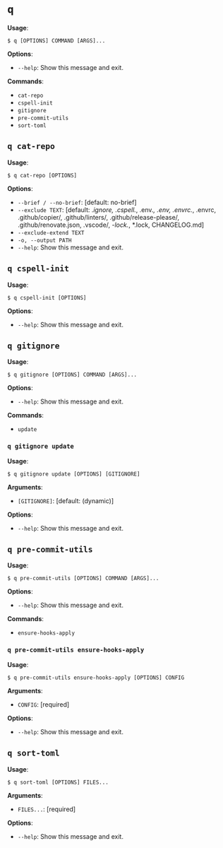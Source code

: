 # `q`

**Usage**:

```console
$ q [OPTIONS] COMMAND [ARGS]...
```

**Options**:

- `--help`: Show this message and exit.

**Commands**:

- `cat-repo`
- `cspell-init`
- `gitignore`
- `pre-commit-utils`
- `sort-toml`

## `q cat-repo`

**Usage**:

```console
$ q cat-repo [OPTIONS]
```

**Options**:

- `--brief / --no-brief`: [default: no-brief]
- `--exclude TEXT`: [default: .*ignore, .cspell.*, .env.*, .env, .envrc.*, .envrc, .github/copier/, .github/linters/, .github/release-please/, .github/renovate.json, .vscode/, *-lock.*, *.lock, CHANGELOG.md]
- `--exclude-extend TEXT`
- `-o, --output PATH`
- `--help`: Show this message and exit.

## `q cspell-init`

**Usage**:

```console
$ q cspell-init [OPTIONS]
```

**Options**:

- `--help`: Show this message and exit.

## `q gitignore`

**Usage**:

```console
$ q gitignore [OPTIONS] COMMAND [ARGS]...
```

**Options**:

- `--help`: Show this message and exit.

**Commands**:

- `update`

### `q gitignore update`

**Usage**:

```console
$ q gitignore update [OPTIONS] [GITIGNORE]
```

**Arguments**:

- `[GITIGNORE]`: [default: (dynamic)]

**Options**:

- `--help`: Show this message and exit.

## `q pre-commit-utils`

**Usage**:

```console
$ q pre-commit-utils [OPTIONS] COMMAND [ARGS]...
```

**Options**:

- `--help`: Show this message and exit.

**Commands**:

- `ensure-hooks-apply`

### `q pre-commit-utils ensure-hooks-apply`

**Usage**:

```console
$ q pre-commit-utils ensure-hooks-apply [OPTIONS] CONFIG
```

**Arguments**:

- `CONFIG`: [required]

**Options**:

- `--help`: Show this message and exit.

## `q sort-toml`

**Usage**:

```console
$ q sort-toml [OPTIONS] FILES...
```

**Arguments**:

- `FILES...`: [required]

**Options**:

- `--help`: Show this message and exit.
